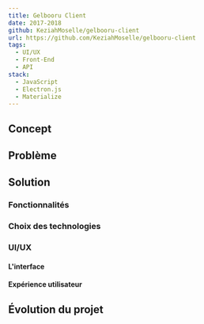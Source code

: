 ```yaml
---
title: Gelbooru Client
date: 2017-2018
github: KeziahMoselle/gelbooru-client
url: https://github.com/KeziahMoselle/gelbooru-client
tags:
  - UI/UX
  - Front-End
  - API
stack:
  - JavaScript
  - Electron.js
  - Materialize
---
```


## Concept

## Problème

## Solution

### Fonctionnalités

####

### Choix des technologies

####

### UI/UX

#### L'interface


#### Expérience utilisateur


## Évolution du projet